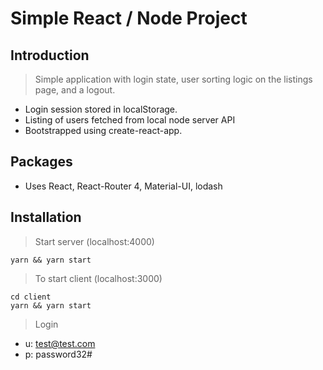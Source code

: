 # Simple React / Node Project

## Introduction

> Simple application with login state, user sorting logic on the listings page, and a logout. 
 - Login session stored in localStorage. 
 - Listing of users fetched from local node server API
 - Bootstrapped using create-react-app.

## Packages

- Uses React, React-Router 4, Material-UI, lodash

## Installation

> Start server (localhost:4000)
```
yarn && yarn start
```

> To start client (localhost:3000)
```
cd client
yarn && yarn start
```

> Login 
 - u: test@test.com
 - p: password32#
